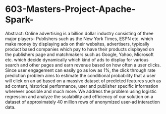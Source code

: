 # 603-Masters-Project-Apache-Spark-

Abstract: Online advertising is a billion dollar industry consisting of three major players- Publishers such as the New York Times, ESPN etc. which make money by displaying ads on their websites, advertisers, typically product based companies which pay to have their products displayed on the publishers page and matchmakers such as Google, Yahoo, Microsoft etc. which decide dynamically which kind of ads to display for various search and other pages and earn revenue based on how often a user clicks. Since user engagement can easily go as low as 1%, the click through rate prediction problem aims to estimate the conditional probability that a user will click on an ad based on a massive dataset of predicted features such as ad content, historical performance, user and publisher specific information wherever possible and much more. We address the problem using logistic regression and analyze the scalability and efficiency of our solution on a dataset of approximately 40 million rows of anonymized user-ad interaction data.
